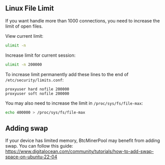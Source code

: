 ## Linux File Limit
If you want handle more than 1000 connections, you need to increase the limit of open files.

View current limit:
```bash
ulimit -n
```

Increase limit for current session:
```bash
ulimit -n 200000
```

To increase limit permanently add these lines to the end of `/etc/security/limits.conf`:
```
proxyuser hard nofile 200000
proxyuser soft nofile 200000
```

You may also need to increase the limit in `/proc/sys/fs/file-max`:
```bash
echo 400000 > /proc/sys/fs/file-max
```

## Adding swap
If your device has limited memory, BtcMinerPool may benefit from adding swap.
You can follow this guide: https://www.digitalocean.com/community/tutorials/how-to-add-swap-space-on-ubuntu-22-04